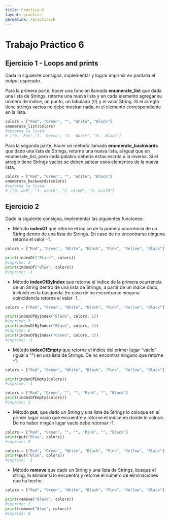 ```yaml
---
title: Práctica 6
layout: practice
permalink: /practice/6
---
```


# Trabajo Práctico 6

## Ejercicio 1 - Loops and prints

Dada la siguiente consigna, implementar y lograr imprimir en pantalla el output esperado.

Para la primera parte, hacer una función llamada **enumerate_list** que dada una lista de Strings, retorne una nueva lista y en cada elemento agregar su número de índice, un punto, un tabulado (\t) y el valor String. Si el arreglo tiene strings vacíos no debe mostrar nada, ni el elemento correspondiente en la lista.

```python
colors = ["Red", "Green", "", "White", "Black"]
enumerate_list(colors)
#retorna la lista:
# ["0.  Red","1.  Green", "2.  White", "3.  Black"]
```

Para la segunda parte, hacer un método llamado **enumerate_backwards** que dado una lista de Strings, returne una nueva lista, al igual que en enumerate_list, pero cada palabra deberia estas escrita a la inversa. Si el arreglo tiene Strings vacíos se deben saltear esos elementos de la nueva lista.

```python
colors = ["Red", "Green", "", "White", "Black"]
enumerate_backwards(colors)
#retorna la lista:
# ["0. deR", "1. neerG", "2. etihW", "3. kcalB"]  
```


## Ejercicio 2

Dado la siguiente consigna, implementar las siguientes funciones:
* Método **indexOf** que retorne el índice de la primera ocurrencia de un String dentro de una lista de Strings. En caso 
  de no encontrarse ninguna retorna el valor -1.

```python
colors = ["Red", "Green", "White", "Black", "Pink", "Yellow", "Black"]

print(indexOf("Black", colors))
#imprime: 3
print(indexOf("Blue", colors))
#imprime: -1
```
  
* Método **indexOfByIndex** que retorne el índice de la primera ocurrencia de un String dentro de una lista de Strings, a partir 
  de un índice dado, incluido en la búsqueda. En caso de no encontrarse ninguna coincidencia retorna el valor -1.

```python
colors = ["Red", "Green", "White", "Black", "Pink", "Yellow", "Black"]

print(indexOfByIndex("Black", colors, 1))
#imprime: 3
print(indexOfByIndex("Black", colors, 4))
#imprime: 6
print(indexOfByIndex("Green", colors, 2))
#imprime: -1
```
  
* Método **indexOfEmpty** que retorne el índice del primer lugar “vacío” (igual a "") en una lista de Strings. De no encontrar ninguno que retorne -1.

```python
colors = ["Red", "Green", "White", "Black", "Pink", "Yellow", "Black"]

print(indexOfEmpty(colors))
#imprime: -1

colors = ["Red", "Green", "", "", "Pink", "", "Black"]
print(indexOfEmpty(colors))
#imprime: 2
```

* Método **put**, que dado un String y una lista de Strings lo coloque en el primer lugar vacío que encuentre y retorne 
  el índice en donde lo colocó. De no haber ningún lugar vacío debe retornar -1.

```python
colors = ["Red", "Green", "", "", "Pink", "", "Black"]
print(put("Blue", colors))
#imprime: 2

colors = ["Red", "Green", "White", "Black", "Pink", "Yellow", "Black"]
print(put("Blue", colors))
#imprime: -1
```

* Método **remove** que dado un String y una lista de Strings, busque el string, lo elimine si lo encuentra y 
  retorne el número de eliminaciones que ha hecho.


```python
colors = ["Red", "Green", "White", "Black", "Pink", "Yellow", "Black"]

print(remove("Black", colors))
#imprime: 2
print(remove("Blue", colors))
#imprime: 0
```
